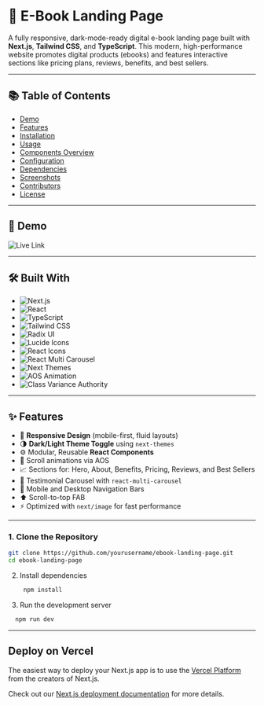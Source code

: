 # 📘 E-Book Landing Page

A fully responsive, dark-mode-ready digital e-book landing page built with **Next.js**, **Tailwind CSS**, and **TypeScript**. This modern, high-performance website promotes digital products (ebooks) and features interactive sections like pricing plans, reviews, benefits, and best sellers.

---

## 📚 Table of Contents

- [Demo](#demo)
- [Features](#features)
- [Installation](#installation)
- [Usage](#usage)
- [Components Overview](#components-overview)
- [Configuration](#configuration)
- [Dependencies](#dependencies)
- [Screenshots](#screenshots)
- [Contributors](#contributors)
- [License](#license)

---

## 🚀 Demo

![Live Link](https://e-book-dieqnxlnl-amrashraf15s-projects.vercel.app/)

---
## 🛠 Built With

- ![Next.js](https://img.shields.io/badge/Next.js-000000?style=for-the-badge&logo=nextdotjs)  
- ![React](https://img.shields.io/badge/React-20232A?style=for-the-badge&logo=react)  
- ![TypeScript](https://img.shields.io/badge/TypeScript-3178C6?style=for-the-badge&logo=typescript)  
- ![Tailwind CSS](https://img.shields.io/badge/Tailwind_CSS-38B2AC?style=for-the-badge&logo=tailwind-css)  
- ![Radix UI](https://img.shields.io/badge/Radix_UI-000000?style=for-the-badge&logo=react)  
- ![Lucide Icons](https://img.shields.io/badge/Lucide-000000?style=for-the-badge&logo=lucide)  
- ![React Icons](https://img.shields.io/badge/React_Icons-61DAFB?style=for-the-badge&logo=react)  
- ![React Multi Carousel](https://img.shields.io/badge/react--multi--carousel-FF6F61?style=for-the-badge)  
- ![Next Themes](https://img.shields.io/badge/next--themes-000000?style=for-the-badge)  
- ![AOS Animation](https://img.shields.io/badge/AOS_Animation-8A2BE2?style=for-the-badge)  
- ![Class Variance Authority](https://img.shields.io/badge/class--variance--authority-6B7280?style=for-the-badge)



---

## ✨ Features

- 📱 **Responsive Design** (mobile-first, fluid layouts)
- 🌗 **Dark/Light Theme Toggle** using `next-themes`
- ⚙️ Modular, Reusable **React Components**
- 🎯 Scroll animations via AOS
- 📈 Sections for: Hero, About, Benefits, Pricing, Reviews, and Best Sellers
- 🧾 Testimonial Carousel with `react-multi-carousel`
- 🧭 Mobile and Desktop Navigation Bars
- ⬆️ Scroll-to-top FAB
- ⚡ Optimized with `next/image` for fast performance

---
### 1. Clone the Repository  
   ```sh
   git clone https://github.com/yourusername/ebook-landing-page.git
   cd ebook-landing-page
   ```
2. Install dependencies
   ```sh
    npm install
   ```
3. Run the development server
  ```sh
    npm run dev
   ```

---

## Deploy on Vercel

The easiest way to deploy your Next.js app is to use the [Vercel Platform](https://vercel.com/new?utm_medium=default-template&filter=next.js&utm_source=create-next-app&utm_campaign=create-next-app-readme) from the creators of Next.js.

Check out our [Next.js deployment documentation](https://nextjs.org/docs/app/building-your-application/deploying) for more details.
